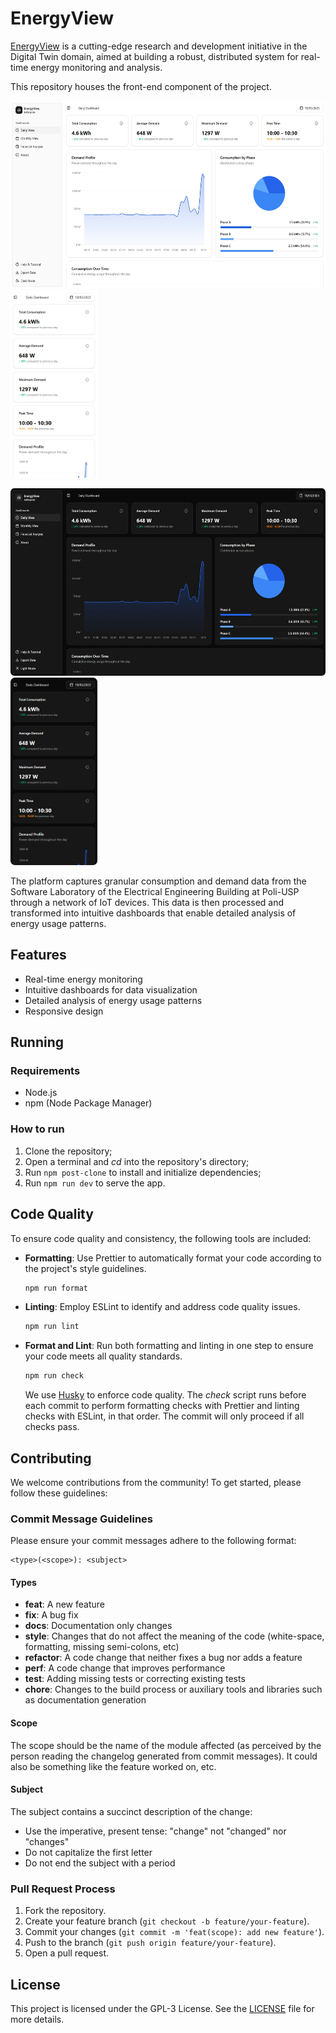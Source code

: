 # EnergyView

[EnergyView](https://energyview.vercel.app/) is a cutting-edge research and development initiative in the Digital Twin domain, aimed at building a robust, distributed system for real-time energy monitoring and analysis.

This repository houses the front-end component of the project.

<p>
  <img src="./images/desktop-light.png" height=300>
  <img src="./images/mobile-light.png" height=300>
</p>

<p>
  <img src="./images/desktop-dark.png" height=300>
  <img src="./images/mobile-dark.png" height=300>
</p>

The platform captures granular consumption and demand data from the Software Laboratory of the Electrical Engineering Building at Poli-USP through a network of IoT devices. This data is then processed and transformed into intuitive dashboards that enable detailed analysis of energy usage patterns.

## Features

- Real-time energy monitoring
- Intuitive dashboards for data visualization
- Detailed analysis of energy usage patterns
- Responsive design

## Running

### Requirements

- Node.js
- npm (Node Package Manager)

### How to run

1. Clone the repository;
2. Open a terminal and _cd_ into the repository's directory;
3. Run `npm post-clone` to install and initialize dependencies;
4. Run `npm run dev` to serve the app.

## Code Quality

To ensure code quality and consistency, the following tools are included:

- **Formatting**: Use Prettier to automatically format your code according to the project's style guidelines.

  ```bash
  npm run format
  ```

- **Linting**: Employ ESLint to identify and address code quality issues.

  ```bash
  npm run lint
  ```

- **Format and Lint**: Run both formatting and linting in one step to ensure your code meets all quality standards.

  ```bash
  npm run check
  ```

  We use [Husky](https://typicode.github.io/husky/#/) to enforce code quality. The _check_ script runs before each commit to perform formatting checks with Prettier and linting checks with ESLint, in that order. The commit will only proceed if all checks pass.

## Contributing

We welcome contributions from the community! To get started, please follow these guidelines:

### Commit Message Guidelines

Please ensure your commit messages adhere to the following format:

```
<type>(<scope>): <subject>
```

#### Types

- **feat**: A new feature
- **fix**: A bug fix
- **docs**: Documentation only changes
- **style**: Changes that do not affect the meaning of the code (white-space, formatting, missing semi-colons, etc)
- **refactor**: A code change that neither fixes a bug nor adds a feature
- **perf**: A code change that improves performance
- **test**: Adding missing tests or correcting existing tests
- **chore**: Changes to the build process or auxiliary tools and libraries such as documentation generation

#### Scope

The scope should be the name of the module affected (as perceived by the person reading the changelog generated from commit messages). It could also be something like the feature worked on, etc.

#### Subject

The subject contains a succinct description of the change:

- Use the imperative, present tense: "change" not "changed" nor "changes"
- Do not capitalize the first letter
- Do not end the subject with a period

### Pull Request Process

1. Fork the repository.
2. Create your feature branch (`git checkout -b feature/your-feature`).
3. Commit your changes (`git commit -m 'feat(scope): add new feature'`).
4. Push to the branch (`git push origin feature/your-feature`).
5. Open a pull request.

## License

This project is licensed under the GPL-3 License. See the [LICENSE](./LICENSE) file for more details.
